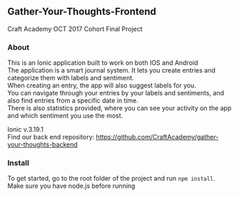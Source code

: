 ## Gather-Your-Thoughts-Frontend
Craft Academy OCT 2017 Cohort Final Project  

### About
This is an Ionic application built to work on both IOS and Android  
The application is a smart journal system. It lets you create entries and categorize them with labels and sentiment.  
When creating an entry, the app will also suggest labels for you.  
You can navigate through your entries by your labels and sentiments, and also find entries from a specific date in time.  
There is also statistics provided, where you can see your activity on the app and which sentiment you use the most.  
  
Ionic v.3.19.1  
Find our back end repository: https://github.com/CraftAcademy/gather-your-thoughts-backend  

### Install
To get started, go to the root folder of the project and run `npm install`. Make sure you have node.js before running
